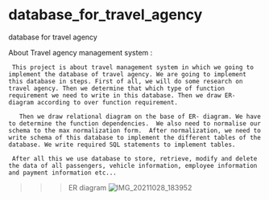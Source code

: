 # database_for_travel_agency
database for travel agency 



About Travel agency management system :

     This project is about travel management system in which we going to implement the database of travel agency. We are going to implement this database in steps. First of all, we will do some research on travel agency. Then we determine that which type of function requirement we need to write in this database. Then we draw ER- diagram according to over function requirement.

       Then we draw relational diagram on the base of ER- diagram. We have to determine the function dependencies.  We also need to normalise our schema to the max normalization form.  After normalization, we need to write schema of this database to implement the different tables of the database. We write required SQL statements to implement tables.

     After all this we use database to store, retrieve, modify and delete the data of all passengers, vehicle information, employee information and payment information etc...



>>> ER diagram
![IMG_20211028_183952](https://user-images.githubusercontent.com/86289427/168336277-86f54894-57a2-4790-b5d2-6d0ad14ec100.jpg)
